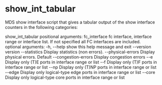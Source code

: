 # show_int_tabular

MDS show interface script that gives a tabular output of the show interface counters in the following categories:

show_int_tabular</b>
</b>
positional arguments:</b>
  fc_interface         fc interface, interface range or interface list. If not specified all FC interfaces are included.</b>
</b>
optional arguments:</b>
  -h, --help           show this help message and exit</b>
  --version            version</b>
  --statistics         Display statistics (non errors).</b>
  --physical-errors    Display physical errors. Default</b>
  --congestion-errors  Display congestion errors</b>
  --e                  Display only (T)E ports in interface range or list</b>
  --f                  Display only (T)F ports in interface range or list</b>
  --np                 Display only (T)NP ports in interface range or list</b>
  --edge               Display only logical-type edge ports in interface range or list</b>
  --core               Display only logical-type core ports in interface range or list</b>
</b>
